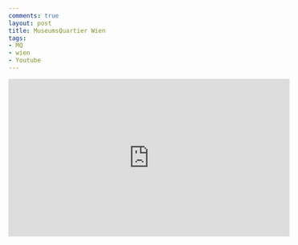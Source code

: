 ```yaml
---
comments: true
layout: post
title: MuseumsQuartier Wien
tags:
- MQ
- wien
- Youtube
---
```


<iframe width="560" height="315" src="http://www.youtube.com/embed/u-BbIPSti5Y" frameborder="0"> </iframe>